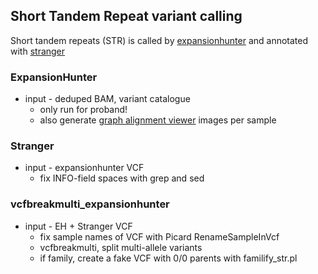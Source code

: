 ## Short Tandem Repeat variant calling

Short tandem repeats (STR) is called by [expansionhunter](https://github.com/Illumina/ExpansionHunter) and annotated with [stranger](https://github.com/moonso/stranger)

### ExpansionHunter
* input - deduped BAM, variant catalogue
  * only run for proband!
  * also generate [graph alignment viewer](https://github.com/Illumina/GraphAlignmentViewer) images per sample

### Stranger
* input - expansionhunter VCF
  * fix INFO-field spaces with grep and sed

### vcfbreakmulti_expansionhunter
* input - EH + Stranger VCF
  * fix sample names of VCF with Picard RenameSampleInVcf
  * vcfbreakmulti, split multi-allele variants
  * if family, create a fake VCF with 0/0 parents with familify_str.pl